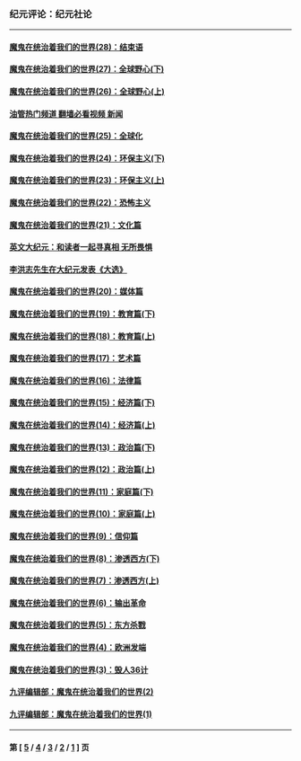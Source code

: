 ### 纪元评论：纪元社论
---
#### [魔鬼在统治着我们的世界(28)：结束语](../../pages/nsc422/n10936246.md?12140330) 
#### [魔鬼在统治着我们的世界(27)：全球野心(下)](../../pages/nsc422/n10928319.md?12140330) 
#### [魔鬼在统治着我们的世界(26)：全球野心(上)](../../pages/nsc422/n10900318.md?12140330) 
#### [油管热门频道 翻墙必看视频 新闻](ok?12140330)
#### [魔鬼在统治着我们的世界(25)：全球化](../../pages/nsc422/n10788205.md?12140330) 
#### [魔鬼在统治着我们的世界(24)：环保主义(下)](../../pages/nsc422/n10695307.md?12140330) 
#### [魔鬼在统治着我们的世界(23)：环保主义(上)](../../pages/nsc422/n10688613.md?12140330) 
#### [魔鬼在统治着我们的世界(22)：恐怖主义](../../pages/nsc422/n10614727.md?12140330) 
#### [魔鬼在统治着我们的世界(21)：文化篇](../../pages/nsc422/n10597706.md?12140330) 
#### [英文大纪元：和读者一起寻真相 无所畏惧](../../pages/nsc422/n12542027.md?12140330) 
#### [李洪志先生在大纪元发表《大选》](../../pages/nsc422/n12534746.md?12140330) 
#### [魔鬼在统治着我们的世界(20)：媒体篇](../../pages/nsc422/n10586579.md?12140330) 
#### [魔鬼在统治着我们的世界(19)：教育篇(下)](../../pages/nsc422/n10564808.md?12140330) 
#### [魔鬼在统治着我们的世界(18)：教育篇(上)](../../pages/nsc422/n10526970.md?12140330) 
#### [魔鬼在统治着我们的世界(17)：艺术篇](../../pages/nsc422/n10499093.md?12140330) 
#### [魔鬼在统治着我们的世界(16)：法律篇](../../pages/nsc422/n10485969.md?12140330) 
#### [魔鬼在统治着我们的世界(15)：经济篇(下)](../../pages/nsc422/n10469975.md?12140330) 
#### [魔鬼在统治着我们的世界(14)：经济篇(上)](../../pages/nsc422/n10457370.md?12140330) 
#### [魔鬼在统治着我们的世界(13)：政治篇(下)](../../pages/nsc422/n10448270.md?12140330) 
#### [魔鬼在统治着我们的世界(12)：政治篇(上)](../../pages/nsc422/n10444576.md?12140330) 
#### [魔鬼在统治着我们的世界(11)：家庭篇(下)](../../pages/nsc422/n10440961.md?12140330) 
#### [魔鬼在统治着我们的世界(10)：家庭篇(上)](../../pages/nsc422/n10435448.md?12140330) 
#### [魔鬼在统治着我们的世界(9)：信仰篇](../../pages/nsc422/n10432159.md?12140330) 
#### [魔鬼在统治着我们的世界(8)：渗透西方(下)](../../pages/nsc422/n10429603.md?12140330) 
#### [魔鬼在统治着我们的世界(7)：渗透西方(上)](../../pages/nsc422/n10426013.md?12140330) 
#### [魔鬼在统治着我们的世界(6)：输出革命](../../pages/nsc422/n10421536.md?12140330) 
#### [魔鬼在统治着我们的世界(5)：东方杀戮](../../pages/nsc422/n10417707.md?12140330) 
#### [魔鬼在统治着我们的世界(4)：欧洲发端](../../pages/nsc422/n10414890.md?12140330) 
#### [魔鬼在统治着我们的世界(3)：毁人36计](../../pages/nsc422/n10411583.md?12140330) 
#### [九评编辑部：魔鬼在统治着我们的世界(2)](../../pages/nsc422/n10410036.md?12140330) 
#### [九评编辑部：魔鬼在统治着我们的世界(1)](../../pages/nsc422/n10406825.md?12140330) 

---
#### 第 [ [5](./5.md?12140330) / [4](./4.md?12140330) / [3](./3.md?12140330) / [2](./2.md?12140330) / [1](./1.md?12140330) ] 页
